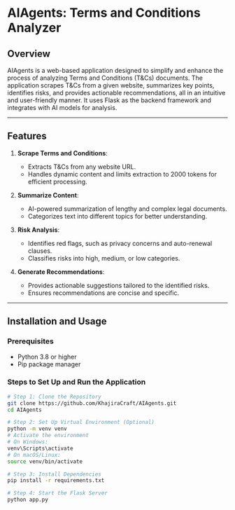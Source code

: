 # AIAgents: Terms and Conditions Analyzer

## Overview

AIAgents is a web-based application designed to simplify and enhance the process of analyzing Terms and Conditions (T&Cs) documents. The application scrapes T&Cs from a given website, summarizes key points, identifies risks, and provides actionable recommendations, all in an intuitive and user-friendly manner. It uses Flask as the backend framework and integrates with AI models for analysis.

---

## Features

1. **Scrape Terms and Conditions**:
   - Extracts T&Cs from any website URL.
   - Handles dynamic content and limits extraction to 2000 tokens for efficient processing.

2. **Summarize Content**:
   - AI-powered summarization of lengthy and complex legal documents.
   - Categorizes text into different topics for better understanding.

3. **Risk Analysis**:
   - Identifies red flags, such as privacy concerns and auto-renewal clauses.
   - Classifies risks into high, medium, or low categories.

4. **Generate Recommendations**:
   - Provides actionable suggestions tailored to the identified risks.
   - Ensures recommendations are concise and specific.

---

## Installation and Usage

### Prerequisites
- Python 3.8 or higher
- Pip package manager

### Steps to Set Up and Run the Application
```bash
# Step 1: Clone the Repository
git clone https://github.com/KhajiraCraft/AIAgents.git
cd AIAgents

# Step 2: Set Up Virtual Environment (Optional)
python -m venv venv
# Activate the environment
# On Windows:
venv\Scripts\activate
# On macOS/Linux:
source venv/bin/activate

# Step 3: Install Dependencies
pip install -r requirements.txt

# Step 4: Start the Flask Server
python app.py
